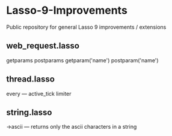 Lasso-9-Improvements
====================

Public repository for general Lasso 9 improvements / extensions

web_request.lasso
-----------------
getparams
postparams
getparam('name')
postparam('name')

thread.lasso
------------
every — active_tick limiter

string.lasso
------------
->ascii — returns only the ascii characters in a string

